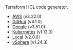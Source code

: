 Terraform HCL code generator.

- [AWS](aws/aws.md) (v3.22.0)
- [GitHub](github/github.md) (v4.1.0)
- [Google](google/google.md) (v3.51.0)
- [Kubernetes](kubernetes/kubernetes.md) (v1.13.3)
- [Local](local/local.md) (v2.0.0)
- [vSphere](vsphere/vsphere.md) (v1.24.3)
